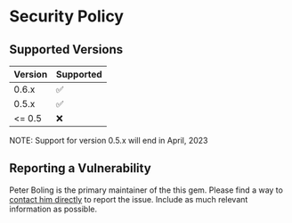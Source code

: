 # Security Policy

## Supported Versions

| Version | Supported          |
| ------- | ------------------ |
| 0.6.x   | :white_check_mark: |
| 0.5.x   | :white_check_mark: |
| <= 0.5  | :x:                |

NOTE: Support for version 0.5.x will end in April, 2023

## Reporting a Vulnerability

Peter Boling is the primary maintainer of the this gem.  Please find a way to [contact him directly][contact] to report the issue.  Include as much relevant information as possible.

[contact]: https://railsbling.com/contact